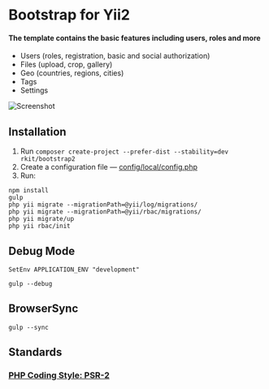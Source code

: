 Bootstrap for Yii2
========

#### The template contains the basic features including users, roles and more

- Users (roles, registration, basic and social authorization)
- Files (upload, crop, gallery)
- Geo (countries, regions, cities)
- Tags
- Settings

![Screenshot](https://cloud.githubusercontent.com/assets/4242765/5595177/090519a6-9296-11e4-9412-9821a98612e8.png)

## Installation

1. Run `composer create-project --prefer-dist --stability=dev rkit/bootstrap2`
2. Create a configuration file — [config/local/config.php](https://gist.github.com/rkit/8fa95259aace1bf4120b)
3. Run:

~~~~
npm install
gulp
php yii migrate --migrationPath=@yii/log/migrations/
php yii migrate --migrationPath=@yii/rbac/migrations/
php yii migrate/up
php yii rbac/init
~~~~

## Debug Mode

~~~~
SetEnv APPLICATION_ENV "development"
~~~~

~~~~
gulp --debug
~~~~

## BrowserSync
~~~~
gulp --sync
~~~~

## Standards

### [PHP Coding Style: PSR-2](http://www.php-fig.org/psr/psr-2)
